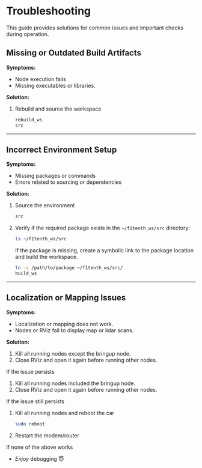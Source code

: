 # Troubleshooting

This guide provides solutions for common issues and important checks during operation.

## Missing or Outdated Build Artifacts

**Symptoms:**

- Node execution fails
- Missing executables or libraries.

**Solution:**

   1. Rebuild and source the workspace

      ```bash
      rebuild_ws
      src
      ```

---

## Incorrect Environment Setup

**Symptoms:**

- Missing packages or commands
- Errors related to sourcing or dependencies

**Solution:**

   1. Source the environment

      ```bash
      src
      ```

   2. Verify if the required package exists in the `~/f1tenth_ws/src` directory:

      ```bash
      ls ~/f1tenth_ws/src
      ```

      If the package is missing, create a symbolic link to the package location and build the workspace.

      ```bash
      ln -s /path/to/package ~/f1tenth_ws/src/
      build_ws
      ```

---

## Localization or Mapping Issues

**Symptoms:**

- Localization or mapping does not work.
- Nodes or RViz fail to display map or lidar scans.

**Solution:**

   1. Kill all running nodes except the bringup node.
   2. Close RViz and open it again before running other nodes.

   If the issue persists

   1. Kill all running nodes included the bringup node.
   2. Close RViz and open it again before running other nodes.

   If the issue still persists

   1. Kill all running nodes and reboot the car

      ```bash
      sudo reboot
      ```

   2. Restart the modem/router

If none of the above works

- *Enjoy* debugging 😇
